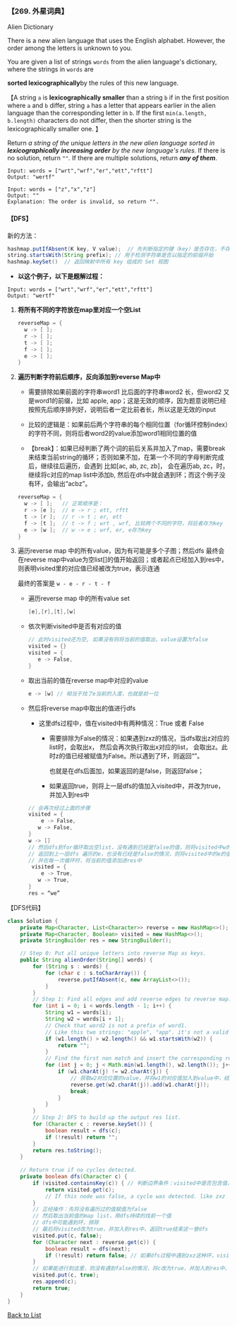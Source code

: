 ### 【269. 外星词典】

Alien Dictionary

There is a new alien language that uses the English alphabet. However, the order among the letters is unknown to you.

You are given a list of strings `words` from the alien language's dictionary, where the strings in `words` are 

**sorted lexicographically**by the rules of this new language.

【A string `a` is **lexicographically smaller** than a string `b` if in the first position where `a` and `b` differ, string `a` has a letter that appears earlier in the alien language than the corresponding letter in `b`. If the first `min(a.length, b.length)` characters do not differ, then the shorter string is the lexicographically smaller one. 】

Return *a string of the unique letters in the new alien language sorted in **lexicographically increasing order** by the new language's rules.* If there is no solution, return `""`*.* If there are multiple solutions, return ***any of them***.

```
Input: words = ["wrt","wrf","er","ett","rftt"]
Output: "wertf"
```

```
Input: words = ["z","x","z"]
Output: ""
Explanation: The order is invalid, so return "".
```

#### 【DFS】

新的方法：

```java
hashmap.putIfAbsent(K key, V value);  // 先判断指定的键（key）是否存在，不存在则将键/值对插入到 HashMap 中
string.startsWith(String prefix); // 用于检测字符串是否以指定的前缀开始
hashmap.keySet()  // 返回映射中所有 key 组成的 Set 视图
```

- **以这个例子，以下是题解过程：**

```
Input: words = ["wrt","wrf","er","ett","rftt"]
Output: "wertf"
```

1. **将所有不同的字符放在map里对应一个空List**

   ```java 
   reverseMap = {
     w -> [ ];
     r -> [ ];
     t -> [ ];
     f -> [ ];
     e -> [ ];
   }
   ```

2. **遍历判断字符前后顺序，反向添加到reverse Map中**

   - 需要排除如果前面的字符串word1 比后面的字符串word2 长，但word2 又是word1的前缀，比如 apple, app；这是无效的顺序，因为题意说明已经按照先后顺序排列好，说明后者一定比前者长，所以这是无效的input

   - 比较的逻辑是：如果前后两个字符串的每个相同位置（for循环控制index）的字符不同，则将后者word2的value添加word1相同位置的值
   - 【break】：如果已经判断了两个词的前后关系并加入了map，需要break来结束当前string的循环；否则如果不加，在第一个不同的字母判断完成后，继续往后遍历，会遇到 比如[ac, ab, zc, zb]， 会在遍历ab, zc，时，继续将c对应的map list中添加b, 然后在dfs中就会遇到环；而这个例子没有环，会输出“acbz”。

   ```java 
   reverseMap = {
     w -> [ ];   // 正常顺序是：
     r -> [e ];  // e -> r ; ett, rftt
     t -> [r ];  // r -> t ; er, ett
     f -> [t ];  // t -> f ; wrt , wrf, 比较两个不同的字符，将后者存为key
     e -> [w ];  // w -> e ; wrf, er, e存为key
   }
   ```

3. 遍历reverse map 中的所有value，因为有可能是多个子图；然后dfs 最终会在reverse map中value为空list[]的值开始返回；或者起点已经加入到res中，则表明visited里的对应值已经被改为true，表示连通

   最终的答案是 `w - e - r - t - f`

   - 遍历reverse map 中的所有value set

     ```java
     [e],[r],[t],[w]
     ```

   - 依次判断visited中是否有对应的值

     ```java
     // 此时visited还为空, 如果没有则将当前的值取出，value设置为false
     visited = {}
     visited = { 
     	e -> False,
     }
     ```

   - 取出当前的值在reverse map中对应的value

     ```java  
     e -> [w] // 相当于找了e当前的入度，也就是前一位
     ```

   - 然后将reverse map中取出的值进行dfs

     - 这里dfs过程中，值在visited中有两种情况：True 或者 False

       - 需要排除为False的情况：如果遇到zxz的情况，当dfs取出z对应的list时，会取出x， 然后会再次执行取出x对应的list， 会取出z。此时z的值已经被赋值为False。所以遇到了环，则返回“”。

         也就是在dfs后面加，如果返回的是false，则返回false；

       - 如果返回true，则将上一层dfs的值加入visited中，并改为true，并加入到res中

     ```java 
     // 会再次经过上面的步骤
     visited = { 
     	 e -> False,
        w -> False,
     }
     w -> []
     // 然后dfs到for循环取出空list，没有遇到已经是false的值，则将visited中w的值改为true
     // 返回到上一层dfs 遍历的e，也没有已经是false的情况，则将visited中的e的值改为true
     // 并在每一次循环时，将当前的值添加进res中
      visited = { 
     	 e -> True,
        w -> True,
     }
     res = “we”
     ```

   

【DFS代码】

```java
class Solution {
    private Map<Character, List<Character>> reverse = new HashMap<>();
    private Map<Character, Boolean> visited = new HashMap<>();
    private StringBuilder res = new StringBuilder();

    // Step 0: Put all unique letters into reverse Map as keys.
    public String alienOrder(String[] words) {
        for (String s : words) {
            for (char c : s.toCharArray()) {
                reverse.putIfAbsent(c, new ArrayList<>());
            }
        }  
        // Step 1: Find all edges and add reverse edges to reverse map.
        for (int i = 0; i < words.length - 1; i++) {
            String w1 = words[i];
            String w2 = words[i + 1];
            // Check that word2 is not a prefix of word1.
            // Like this two strings: "apple", "app". it's not a valid order. 
            if (w1.length() > w2.length() && w1.startsWith(w2)) {
                return "";
            }
            // Find the first non match and insert the corresponding relation.
            for (int j = 0; j < Math.min(w1.length(), w2.length()); j++) {
                if (w1.charAt(j) != w2.charAt(j)) {
                    // 获取w2对应位置的value，并将w1的对应值加入到value中，结束这两个词的遍历
                    reverse.get(w2.charAt(j)).add(w1.charAt(j));
                    break;
                }
            }
        }  
        // Step 2: DFS to build up the output res list.
        for (Character c : reverse.keySet()) {
            boolean result = dfs(c);
            if (!result) return "";
        }
        return res.toString();
    }
		
    // Return true if no cycles detected.
    private boolean dfs(Character c) {
        if (visited.containsKey(c)) { // 判断边界条件：visited中是否包含值，如果有，则返回对应value
            return visited.get(c);  
            // If this node was false, a cycle was detected. like zxz
        }
      	// 正经操作：先将没有遍历过的值赋值为false
      	// 然后取出当前值的map list，用dfs持续的找前一个值
      	// dfs中可能遇到环，排除
      	// 最后将visited改为true，并加入到res中，返回true结束这一曾dfs
        visited.put(c, false);
        for (Character next : reverse.get(c)) {
            boolean result = dfs(next);
            if (!result) return false; // 如果dfs过程中遇到zxz这种环，visited.get(c)返回的就是false 
        }
      	// 如果能进行到这里，则没有遇到false的情况，将c改为true，并加入到res中，返回true
        visited.put(c, true);
        res.append(c);
        return true;
    }
}
```



[Back to List](https://github.com/xiaoshuzhao/leetcode-notes-java/blob/main/%E6%95%B0%E6%8D%AE%E7%BB%93%E6%9E%84/%E5%9B%BE/Graph%20List.md)
